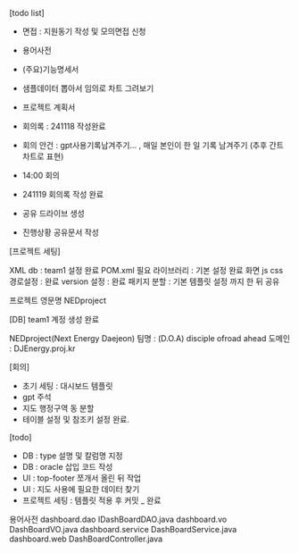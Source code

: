 
[todo list]
- 면접 : 지원동기 작성 및 모의면접 신청

- 용어사전 
- (주요)기능명세서 
- 샘플데이터 뽑아서 임의로 차트 그려보기

- 프로젝트 계획서
- 회의록 : 241118 작성완료
- 회의 안건 : gpt사용기록남겨주기... , 매일 본인이 한 일 기록 남겨주기 (추후 간트차트로 표현)

- 14:00 회의
- 241119 회의록 작성 완료
- 공유 드라이브 생성
- 진행상황 공유문서 작성

[프로젝트 세팅]

XML db : team1 설정 완료
POM.xml 필요 라이브러리 : 기본 설정 완료
화면 js css 경로설정 : 완료
version 설정 : 완료
패키지 분할 : 
기본 템플릿 설정 까지 한 뒤 공유

프로젝트 영문명 NEDproject

[DB]
team1 계정 생성 완료

NEDproject(Next Energy Daejeon)
팀명 : (D.O.A) disciple ofroad ahead 
도메인 : DJEnergy.proj.kr 

[회의]
- 초기 세팅 : 대시보드 템플릿
- gpt 주석
- 지도 행정구역 동 분할
- 테이블 설정 및 참조키 설정 완료.

[todo]
- DB :  type 설명 및 칼럼명 지정
- DB :  oracle 삽입 코드 작성
- UI :  top-footer 쪼개서 올린 뒤 작업
- UI :  지도 사용에 필요한 데이터 찾기
- 프로젝트 세팅 :  템플릿 적용 후 커밋 _ 완료

용어사전
dashboard.dao
IDashBoardDAO.java
dashboard.vo
DashBoardVO.java
dashboard.service
DashBoardService.java
dashboard.web
DashBoardController.java


